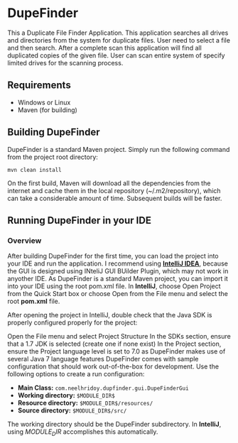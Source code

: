 DupeFinder
==========
This a Duplicate File Finder Application. This application searches all drives and directories from the system for duplicate files. User need to select a file and then search. After a complete scan this application will find all duplicated copies of the given file. User can scan entire system of specify limited drives for the scanning process.

## Requirements
- Windows or Linux
- Maven (for building)

## Building DupeFinder
DupeFinder is a standard Maven project. Simply run the following command from the project root directory:

    mvn clean install
On the first build, Maven will download all the dependencies from the internet and cache them in the local repository (~/.m2/repository), which can take a considerable amount of time. Subsequent builds will be faster.

## Running DupeFinder in your IDE

### Overview

After building DupeFinder for the first time, you can load the project into your IDE and run the application. I recommend using [**IntelliJ IDEA**](www.jetbrains.com/idea/), because the GUI is designed using INteliJ GUI BUilder Plugin, which may not work in anyother IDE. As DupeFinder is a standard Maven project, you can import it into your IDE using the root pom.xml file. In **IntelliJ**, choose Open Project from the Quick Start box or choose Open from the File menu and select the root **pom.xml** file.

After opening the project in IntelliJ, double check that the Java SDK is properly configured properly for the project:

Open the File menu and select Project Structure
In the SDKs section, ensure that a 1.7 JDK is selected (create one if none exist)
In the Project section, ensure the Project language level is set to 7.0 as DupeFinder makes use of several Java 7 language features
DupeFinder comes with sample configuration that should work out-of-the-box for development. Use the following options to create a run configuration:

- **Main Class:** 			`com.neelhridoy.dupfinder.gui.DupeFinderGui`
- **Working directory:** 	`$MODULE_DIR$`
- **Resource directory:** 	`$MODULE_DIR$/resources/`
- **Source directory:** 	`$MODULE_DIR$/src/`

The working directory should be the DupeFinder subdirectory. In **IntelliJ**, using $MODULE_DIR$ accomplishes this automatically. 


